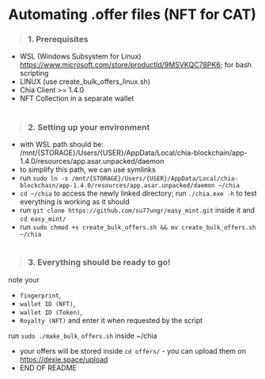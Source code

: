 
<h1> Automating .offer files (NFT for CAT)</h1>



> <h3> 1. Prerequisites </h3>
 * WSL (Windows Subsystem for Linux) https://www.microsoft.com/store/productId/9MSVKQC78PK6; for bash scripting
 * LINUX (use create_bulk_offers_linux.sh)
 * Chia Client >= 1.4.0 
 * NFT Collection in a separate wallet
 
<h1> </h1>


>  <h3> 2. Setting up your environment</h3>
 * with WSL path should be: /mnt/{STORAGE}/Users/{USER}/AppData/Local/chia-blockchain/app-1.4.0/resources/app.asar.unpacked/daemon
 * to simplify this path, we can use symlinks
 * run `sudo ln -s /mnt/{STORAGE}/Users/{USER}/AppData/Local/chia-blockchain/app-1.4.0/resources/app.asar.unpacked/daemon ~/chia`
 * `cd ~/chia` to access the newly linked directory; run `./chia.exe -h` to test everything is working as it should 
 * run `git clone https://github.com/su77ungr/easy_mint.git` inside it and  `cd easy_mint/`
 * run `sudo chmod +x create_bulk_offers.sh && mv create_bulk_offers.sh ~/chia`

 
<h1> </h1>

>  <h3> 3. Everything should be ready to go!</h3>

 note your 
 *  `fingerprint`, 
 *  `wallet ID (NFT)`, 
 *  `wallet ID (Token)`,
 *  `Royalty (NFT)` and enter it when requested by the script

 run `sudo ./make_bulk_offers.sh` inside ~/chia
 * your offers will be stored inside `cd offers/` - you can upload them on https://dexie.space/upload
 * END OF README
 
